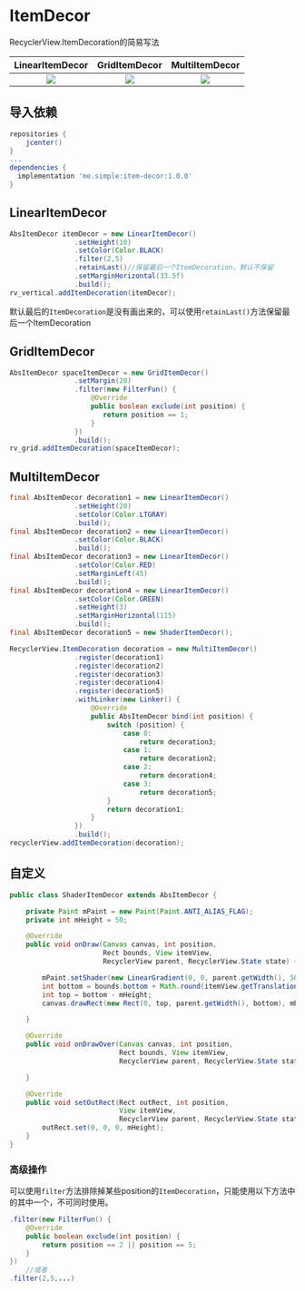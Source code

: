 # ItemDecor

RecyclerView.ItemDecoration的简易写法

|                    LinearItemDecor                     |                     GridItemDecor                      |                     MultiItemDecor                     |
| :----------------------------------------------------: | :----------------------------------------------------: | :----------------------------------------------------: |
| ![](https://i.loli.net/2019/10/28/FEj64UdqHV5JcOf.png) | ![](https://i.loli.net/2019/10/28/vzIUPRloLmSM3ur.png) | ![](https://i.loli.net/2019/10/28/1L5UFP96wXkqbJM.png) |

## 导入依赖

```groovy
repositories {
    jcenter()
}
...
dependencies {
  implementation 'me.simple:item-decor:1.0.0'
}

```

## LinearItemDecor

```java
AbsItemDecor itemDecor = new LinearItemDecor()
                .setHeight(10)
                .setColor(Color.BLACK)
                .filter(2,5)
                .retainLast()//保留最后一个ItemDecoration，默认不保留
                .setMarginHorizontal(33.5f)
                .build();
rv_vertical.addItemDecoration(itemDecor);
```

默认最后的`ItemDecoration`是没有画出来的，可以使用`retainLast()`方法保留最后一个ItemDecoration

## GridItemDecor

```java
AbsItemDecor spaceItemDecor = new GridItemDecor()
                .setMargin(20)
                .filter(new FilterFun() {
                    @Override
                    public boolean exclude(int position) {
                       return position == 1;
                    }
                })
                .build();
rv_grid.addItemDecoration(spaceItemDecor);
```

## MultiItemDecor

```java
final AbsItemDecor decoration1 = new LinearItemDecor()
                .setHeight(20)
                .setColor(Color.LTGRAY)
                .build();
final AbsItemDecor decoration2 = new LinearItemDecor()
                .setColor(Color.BLACK)
                .build();
final AbsItemDecor decoration3 = new LinearItemDecor()
                .setColor(Color.RED)
                .setMarginLeft(45)
                .build();
final AbsItemDecor decoration4 = new LinearItemDecor()
                .setColor(Color.GREEN)
                .setHeight(3)
                .setMarginHorizontal(115)
                .build();
final AbsItemDecor decoration5 = new ShaderItemDecor();

RecyclerView.ItemDecoration decoration = new MultiItemDecor()
                .register(decoration1)
                .register(decoration2)
                .register(decoration3)
                .register(decoration4)
                .register(decoration5)
                .withLinker(new Linker() {
                    @Override
                    public AbsItemDecor bind(int position) {
                        switch (position) {
                            case 0:
                                return decoration3;
                            case 1:
                                return decoration2;
                            case 2:
                                return decoration4;
                            case 3:
                                return decoration5;
                        }
                        return decoration1;
                    }
                })
                .build();
recyclerView.addItemDecoration(decoration);
```

## 自定义

```java
public class ShaderItemDecor extends AbsItemDecor {

    private Paint mPaint = new Paint(Paint.ANTI_ALIAS_FLAG);
    private int mHeight = 50;

    @Override
    public void onDraw(Canvas canvas, int position,
                       Rect bounds, View itemView,
                       RecyclerView parent, RecyclerView.State state) {

        mPaint.setShader(new LinearGradient(0, 0, parent.getWidth(), 50, Color.YELLOW, Color.GREEN, Shader.TileMode.CLAMP));
        int bottom = bounds.bottom + Math.round(itemView.getTranslationY());
        int top = bottom - mHeight;
        canvas.drawRect(new Rect(0, top, parent.getWidth(), bottom), mPaint);

    }

    @Override
    public void onDrawOver(Canvas canvas, int position,
                           Rect bounds, View itemView,
                           RecyclerView parent, RecyclerView.State state) {

    }

    @Override
    public void setOutRect(Rect outRect, int position,
                           View itemView,
                           RecyclerView parent, RecyclerView.State state) {
        outRect.set(0, 0, 0, mHeight);
    }
}
```

### 高级操作

可以使用`filter`方法排除掉某些position的`ItemDecoration`，只能使用以下方法中的其中一个，不可同时使用。

```java
.filter(new FilterFun() {
    @Override
    public boolean exclude(int position) {
        return position == 2 || position == 5;
    }
})
	//或者
.filter(2,5,...)
```